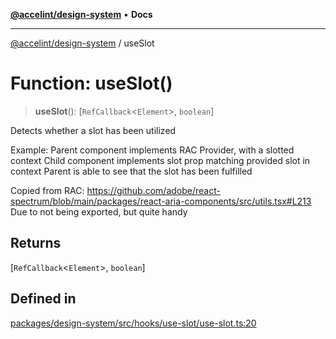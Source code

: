 [**@accelint/design-system**](../README.md) • **Docs**

***

[@accelint/design-system](../README.md) / useSlot

# Function: useSlot()

> **useSlot**(): [`RefCallback`\<`Element`\>, `boolean`]

Detects whether a slot has been utilized

Example:
Parent component implements RAC Provider, with a slotted context
Child component implements slot prop matching provided slot in context
Parent is able to see that the slot has been fulfilled

Copied from RAC: https://github.com/adobe/react-spectrum/blob/main/packages/react-aria-components/src/utils.tsx#L213
Due to not being exported, but quite handy

## Returns

[`RefCallback`\<`Element`\>, `boolean`]

## Defined in

[packages/design-system/src/hooks/use-slot/use-slot.ts:20](https://github.com/gohypergiant/standard-toolkit/blob/258694cea8ed8bbd956b3cf5da47c2c9debcf127/packages/design-system/src/hooks/use-slot/use-slot.ts#L20)
